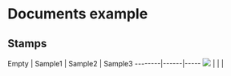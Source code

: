 # Documents example

## Stamps
Empty | Sample1 | Sample2 | Sample3
--------|------|-----
![](https://github.com/xv1t/OpenDocumentTemplate/blob/master/examples/documents/img/stamp_empty.png) | [](https://github.com/xv1t/OpenDocumentTemplate/blob/master/examples/documents/img/stamp_libre_office_calc.png) | [](https://github.com/xv1t/OpenDocumentTemplate/blob/master/examples/documents/img/stamp_open_doc_template.png) | [](https://github.com/xv1t/OpenDocumentTemplate/blob/master/examples/documents/img/stamp_ubuntu.png)